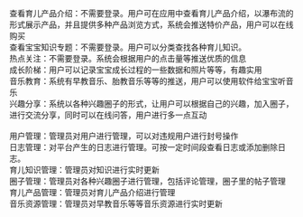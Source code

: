 查看育儿产品介绍：不需要登录。用户可在应用中查看育儿产品介绍，以瀑布流的形式展示产品，并且提供多种产品浏览方式，系统会推送特价产品，用户可以在线购买
<br>查看宝宝知识专题：不需要登录。用户可以分类查找各种育儿知识。
<br>热点关注：不需要登录。系统会根据用户的点击量等推送优质的信息
<br>成长阶梯：用户可以记录宝宝成长过程的一些数据和照片等等，有趣实用
<br>音乐教育：系统有早教音乐、胎教音乐等等的推送，用户可以使用软件给宝宝听音乐
<br>兴趣分享：系统以各种兴趣圈子的形式，让用户可以根据自己的兴趣，加入圈子，进行交流分享，同时可以在线问答，用户进行多一点互动
<br>
<br>用户管理：管理员对用户进行管理，可以对违规用户进行封号操作
<br>日志管理：对平台产生的日志进行管理。可按一定时间段查看日志或添加删除日志。
<br>育儿知识管理：管理员对知识进行实时更新
<br>圈子管理：管理员对各种兴趣圈子进行管理，包括评论管理，圈子里的帖子管理
<br>育儿产品管理：管理员对育儿产品介绍进行管理
<br>音乐资源管理：管理员对早教音乐等等音乐资源进行实时更新

